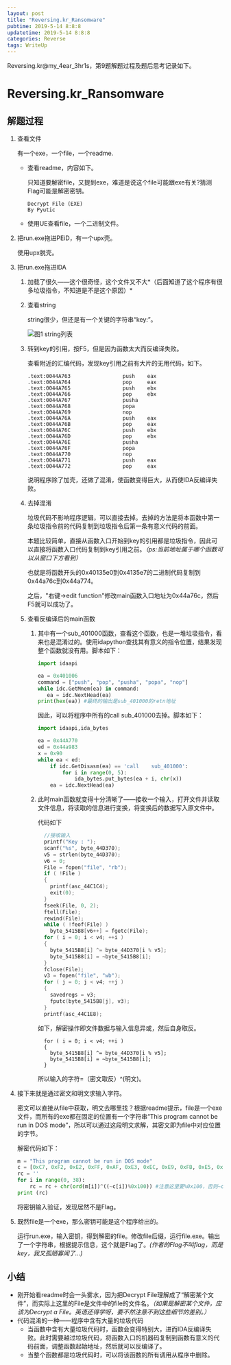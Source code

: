```yaml
---
layout: post
title: "Reversing.kr_Ransomware"
pubtime: 2019-5-14 8:8:8
updatetime: 2019-5-14 8:8:8
categories: Reverse
tags: WriteUp
---
```


Reversing.kr@my_4ear_3hr1s，第9题解题过程及题后思考记录如下。

# Reversing.kr_Ransomware

## 解题过程

1. 查看文件

   有一个exe，一个file，一个readme.

   * 查看readme，内容如下。

     只知道要解密file，又提到exe，难道是说这个file可能跟exe有关?猜测Flag可能是解密密钥。

     ```
     Decrypt File (EXE)
     By Pyutic
     ```

   * 使用UE查看file，一个二进制文件。

2. 把run.exe拖进PEiD，有一个upx壳。

   使用upx脱壳。

3. 把run.exe拖进IDA

   1. 加载了很久——这个很奇怪，这个文件又不大*（后面知道了这个程序有很多垃圾指令，不知道是不是这个原因）*

   2. 查看string

      string很少，但还是有一个关键的字符串“key:”。

      ![图1 string列表](https://chrishuppor.github.io/image/Snipaste_2019-05-14_11-06-25.PNG)

   3. 转到key的引用，按F5，但是因为函数太大而反编译失败。

      查看附近的汇编代码，发现key引用之前有大片的无用代码，如下。

      ```
      .text:0044A763                 push    eax
      .text:0044A764                 pop     eax
      .text:0044A765                 push    ebx
      .text:0044A766                 pop     ebx
      .text:0044A767                 pusha
      .text:0044A768                 popa
      .text:0044A769                 nop
      .text:0044A76A                 push    eax
      .text:0044A76B                 pop     eax
      .text:0044A76C                 push    ebx
      .text:0044A76D                 pop     ebx
      .text:0044A76E                 pusha
      .text:0044A76F                 popa
      .text:0044A770                 nop
      .text:0044A771                 push    eax
      .text:0044A772                 pop     eax
      ```

      说明程序除了加壳，还做了混淆，使函数变得巨大，从而使IDA反编译失败。

   4. 去掉混淆

      垃圾代码不影响程序逻辑，可以直接去掉。去掉的方法是将本函数中第一条垃圾指令前的代码复制到垃圾指令后第一条有意义代码的前面。

      本题比较简单，直接从函数入口开始到key的引用都是垃圾指令，因此可以直接将函数入口代码复制到key引用之前。*（ps:当前地址属于哪个函数可以从窗口下方看到）*

      也就是将函数开头的0x40135e0到0x4135e7的二进制代码复制到0x44a76c到0x44a774。

      之后，"右键->edit function"修改main函数入口地址为0x44a76c，然后F5就可以成功了。

   5. 查看反编译后的main函数

      1. 其中有一个sub_401000函数，查看这个函数，也是一堆垃圾指令，看来也是混淆过的。使用idapython查找其有意义的指令位置，结果发现整个函数就没有用。脚本如下：

         ```python
         import idaapi
         
         ea = 0x401006
         command = ["push", "pop", "pusha", "popa", "nop"]
         while idc.GetMnem(ea) in command:
         	ea = idc.NextHead(ea)
         print(hex(ea)) #最终的输出是sub_401000的retn地址
         ```

         因此，可以将程序中所有的call sub_401000去掉。脚本如下：

         ```python
         import idaapi,ida_bytes
         
         ea = 0x44A770
         ed = 0x44a983
         x = 0x90
         while ea < ed:
             if idc.GetDisasm(ea) == 'call    sub_401000':
                 for i in range(0, 5):
                     ida_bytes.put_bytes(ea + i, chr(x))
             ea = idc.NextHead(ea)
         ```

      2. 此时main函数就变得十分清晰了——接收一个输入，打开文件并读取文件信息，将读取的信息进行变换，将变换后的数据写入原文件中。

         代码如下

         ```c
           //接收输入
           printf("Key : ");
           scanf("%s", byte_44D370);
           v5 = strlen(byte_44D370);
           v6 = 0;
           File = fopen("file", "rb");
           if ( !File )
           {
             printf(asc_44C1C4);
             exit(0);
           }
           fseek(File, 0, 2);
           ftell(File);
           rewind(File);
           while ( !feof(File) )
             byte_5415B8[v6++] = fgetc(File);
           for ( i = 0; i < v4; ++i )
           {
             byte_5415B8[i] ^= byte_44D370[i % v5];
             byte_5415B8[i] = ~byte_5415B8[i];
           }
           fclose(File);
           v3 = fopen("file", "wb");
           for ( j = 0; j < v4; ++j )
           {
             savedregs = v3;
             fputc(byte_5415B8[j], v3);
           }
           printf(asc_44C1E8);
         ```

         如下，解密操作即文件数据与输入信息异或，然后自身取反。

         ```
           for ( i = 0; i < v4; ++i )
           {
             byte_5415B8[i] ^= byte_44D370[i % v5];
             byte_5415B8[i] = ~byte_5415B8[i];
           }
         ```

         所以输入的字符=（密文取反）^(明文)。

4. 接下来就是通过密文和明文求输入字符。

   密文可以直接从file中获取，明文去哪里找？根据readme提示，file是一个exe文件，而所有的exe都在固定的位置有一个字符串“This program cannot be run in DOS mode”，所以可以通过这段明文求解，其密文即为file中对应位置的字节。

   解密代码如下：

   ```python
   m = "This program cannot be run in DOS mode"
   c = [0xC7, 0xF2, 0xE2, 0xFF, 0xAF, 0xE3, 0xEC, 0xE9, 0xFB, 0xE5, 0xFB, 0xE1, 0xAC, 0xF0, 0xFB, 0xE5, 0xE2, 0xE0, 0xE7, 0xBE, 0xE4, 0xF9, 0xB7, 0xE8, 0xF9, 0xE2, 0xB3, 0xF3, 0xE5, 0xAC, 0xCB, 0xDC, 0xCD, 0xA6, 0xF1, 0xF8, 0xFE, 0xe9]
   rc = ''
   for i in range(0, 38):
       rc = rc + chr(ord(m[i])^((~c[i])%0x100)) #注意这里要%0x100，否则~c[i]大小会超过1B
   print (rc)
   ```

   将密钥输入验证，发现居然不是Flag。

5. 既然file是一个exe，那么密钥可能是这个程序给出的。

   运行run.exe，输入密钥，得到解密的file。修改file后缀，运行file.exe。输出了一个字符串，根据提示信息，这个就是Flag了。*(作者的Flag不叫flag，而是key，我又孤陋寡闻了...)*

## 小结

* 刚开始看readme时会一头雾水，因为把Decrypt File理解成了“解密某个文件”，而实际上这里的File是文件中的file的文件名。*（如果是解密某个文件，应该为Decrypt a File。英语还得学呀，要不然注意不到这些细节的差别。）*
* 代码混淆的一种——程序中含有大量的垃圾代码
  * 当函数中含有大量垃圾代码时，函数会变得特别大，进而IDA反编译失败。此时需要越过垃圾代码，将函数入口的机器码复制到函数有意义的代码前面，调整函数起始地址，然后就可以反编译了。
  * 当整个函数都是垃圾代码时，可以将该函数的所有调用从程序中删除。

